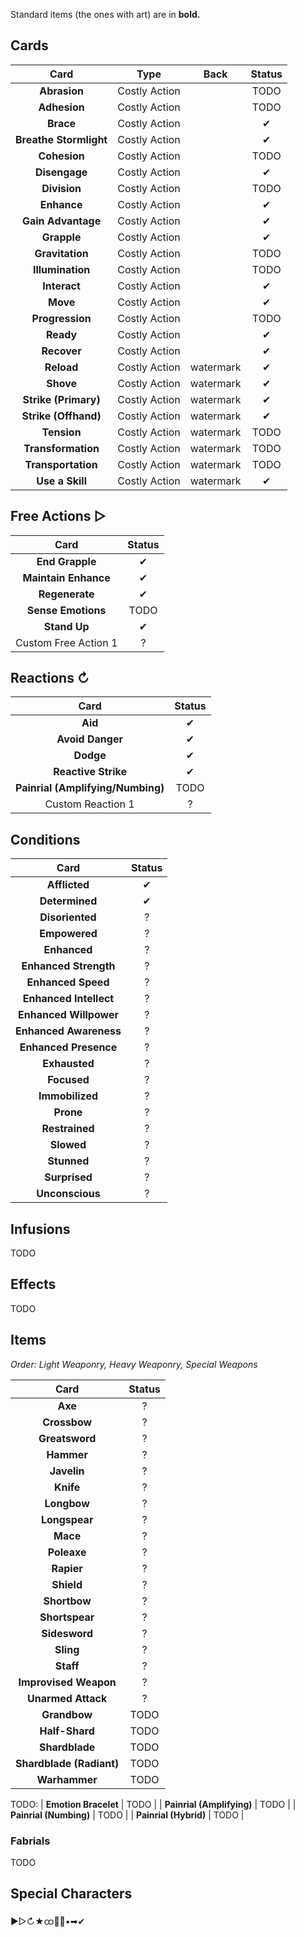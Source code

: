 Standard items (the ones with art) are in **bold.**

## Cards

| Card | Type | Back | Status |
| :-: | :-: | :-: | :-: |
| **Abrasion** | Costly Action | | TODO |
| **Adhesion** | Costly Action | | TODO |
| **Brace** | Costly Action | | ✔ |
| **Breathe Stormlight** | Costly Action | | ✔ |
| **Cohesion** | Costly Action | | TODO |
| **Disengage** | Costly Action | | ✔ |
| **Division** | Costly Action | | TODO |
| **Enhance** | Costly Action | | ✔ |
| **Gain Advantage** | Costly Action | | ✔ |
| **Grapple** | Costly Action | | ✔ |
| **Gravitation** | Costly Action | | TODO |
| **Illumination** | Costly Action | | TODO |
| **Interact** | Costly Action | | ✔ |
| **Move** | Costly Action | | ✔ |
| **Progression** | Costly Action | | TODO |
| **Ready** | Costly Action | | ✔ |
| **Recover** | Costly Action | | ✔ |
| **Reload** | Costly Action | watermark | ✔ |
| **Shove** | Costly Action | watermark | ✔ |
| **Strike (Primary)** | Costly Action | watermark | ✔ |
| **Strike (Offhand)** | Costly Action | watermark | ✔ |
| **Tension** | Costly Action | watermark | TODO |
| **Transformation** | Costly Action | watermark | TODO |
| **Transportation** | Costly Action | watermark | TODO |
| **Use a Skill** | Costly Action | watermark | ✔ |

## Free Actions ▷

| Card | Status |
| :-: | :-: |
| **End Grapple** | ✔ |
| **Maintain Enhance** | ✔ |
| **Regenerate** | ✔ |
| **Sense Emotions** | TODO |
| **Stand Up** | ✔ |
| Custom Free Action 1 | ? |

## Reactions ↻

| Card | Status |
| :-: | :-: |
| **Aid** | ✔ |
| **Avoid Danger** | ✔ |
| **Dodge** | ✔ |
| **Reactive Strike** | ✔ |
| **Painrial (Amplifying/Numbing)** | TODO |
| Custom Reaction 1 | ? |

## Conditions

| Card | Status |
| :-: | :-: |
| **Afflicted** | ✔ |
| **Determined** | ✔ |
| **Disoriented** | ? |
| **Empowered** | ? |
| **Enhanced** | ? |
| **Enhanced Strength** | ? |
| **Enhanced Speed** | ? |
| **Enhanced Intellect** | ? |
| **Enhanced Willpower** | ? |
| **Enhanced Awareness** | ? |
| **Enhanced Presence** | ? |
| **Exhausted** | ? |
| **Focused** | ? |
| **Immobilized** | ? |
| **Prone** | ? |
| **Restrained** | ? |
| **Slowed** | ? |
| **Stunned** | ? |
| **Surprised** | ? |
| **Unconscious** | ? |

## Infusions

TODO

## Effects

TODO

## Items

_Order: Light Weaponry, Heavy Weaponry, Special Weapons_

| Card | Status |
| :-: | :-: |
| **Axe** | ? |
| **Crossbow** | ? |
| **Greatsword** | ? |
| **Hammer** | ? |
| **Javelin** | ? |
| **Knife** | ? |
| **Longbow** | ? |
| **Longspear** | ? |
| **Mace** | ? |
| **Poleaxe** | ? |
| **Rapier** | ? |
| **Shield** | ? |
| **Shortbow** | ? |
| **Shortspear** | ? |
| **Sidesword** | ? |
| **Sling** | ? |
| **Staff** | ? |
| **Improvised Weapon** | ? |
| **Unarmed Attack** | ? |
| **Grandbow** | TODO |
| **Half-Shard** | TODO |
| **Shardblade** | TODO |
| **Shardblade (Radiant)** | TODO |
| **Warhammer** | TODO |
TODO:
| **Emotion Bracelet** | TODO |
| **Painrial (Amplifying)** | TODO |
| **Painrial (Numbing)** | TODO |
| **Painrial (Hybrid)** | TODO |

### Fabrials

TODO

## Special Characters

▶▷↻★ထ🔵🔴•➡✔
